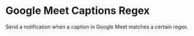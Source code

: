 # Google Meet Captions Regex

Send a notification when a caption in Google Meet matches a certain regex.